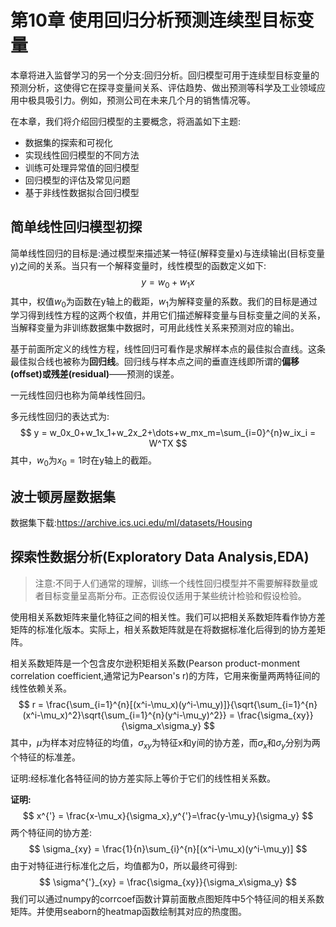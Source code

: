 # 第10章 使用回归分析预测连续型目标变量

本章将进入监督学习的另一个分支:回归分析。回归模型可用于连续型目标变量的预测分析，这使得它在探寻变量间关系、评估趋势、做出预测等科学及工业领域应用中极具吸引力。例如，预测公司在未来几个月的销售情况等。

在本章，我们将介绍回归模型的主要概念，将涵盖如下主题:

- 数据集的探索和可视化
- 实现线性回归模型的不同方法
- 训练可处理异常值的回归模型
- 回归模型的评估及常见问题
- 基于非线性数据拟合回归模型

## 简单线性回归模型初探

简单线性回归的目标是:通过模型来描述某一特征(解释变量x)与连续输出(目标变量y)之间的关系。当只有一个解释变量时，线性模型的函数定义如下:
$$
y = w_0 + w_1x
$$
其中，权值$w_0$为函数在y轴上的截距，$w_1$为解释变量的系数。我们的目标是通过学习得到线性方程的这两个权值，并用它们描述解释变量与目标变量之间的关系，当解释变量为非训练数据集中数据时，可用此线性关系来预测对应的输出。

基于前面所定义的线性方程，线性回归可看作是求解样本点的最佳拟合直线。这条最佳拟合线也被称为**回归线**。回归线与样本点之间的垂直连线即所谓的**偏移(offset)或残差(residual)**——预测的误差。

一元线性回归也称为简单线性回归。

多元线性回归的表达式为:
$$
y = w_0x_0+w_1x_1+w_2x_2+\dots+w_mx_m=\sum_{i=0}^{n}w_ix_i = W^TX
$$
其中，$w_0$为$x_0=1$时在y轴上的截距。

## 波士顿房屋数据集

数据集下载:https://archive.ics.uci.edu/ml/datasets/Housing

## 探索性数据分析(Exploratory Data Analysis,EDA)

> 注意:不同于人们通常的理解，训练一个线性回归模型并不需要解释数量或者目标变量呈高斯分布。正态假设仅适用于某些统计检验和假设检验。

使用相关系数矩阵来量化特征之间的相关性。我们可以把相关系数矩阵看作协方差矩阵的标准化版本。实际上，相关系数矩阵就是在将数据标准化后得到的协方差矩阵。

相关系数矩阵是一个包含皮尔逊积矩相关系数(Pearson product-monment correlation coefficient,通常记为Pearson's r)的方阵，它用来衡量两两特征间的线性依赖关系。
$$
r = \frac{\sum_{i=1}^{n}[(x^i-\mu_x)(y^i-\mu_y)]}{\sqrt{\sum_{i=1}^{n}(x^i-\mu_x)^2}\sqrt{\sum_{i=1}^{n}(y^i-\mu_y)^2}} = \frac{\sigma_{xy}}{\sigma_x\sigma_y}
$$
其中，$\mu$为样本对应特征的均值，$\sigma_{xy}$为特征x和y间的协方差，而$\sigma_x$和$\sigma_y$分别为两个特征的标准差。

证明:经标准化各特征间的协方差实际上等价于它们的线性相关系数。

**证明:**
$$
x^{'} = \frac{x-\mu_x}{\sigma_x},y^{'}=\frac{y-\mu_y}{\sigma_y}
$$
两个特征间的协方差:
$$
\sigma_{xy} = \frac{1}{n}\sum_{i}^{n}[(x^i-\mu_x)(y^i-\mu_y)]
$$
由于对特征进行标准化之后，均值都为0，所以最终可得到:
$$
\sigma^{'}_{xy} = \frac{\sigma_{xy}}{\sigma_x\sigma_y}
$$
我们可以通过numpy的corrcoef函数计算前面散点图矩阵中5个特征间的相关系数矩阵。并使用seaborn的heatmap函数绘制其对应的热度图。

